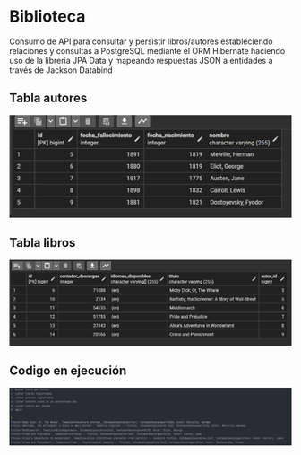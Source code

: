 # Biblioteca
Consumo de API para consultar y persistir libros/autores estableciendo relaciones y consultas a PostgreSQL mediante el ORM Hibernate haciendo uso de la libreria JPA Data y mapeando respuestas JSON a entidades a través de Jackson Databind

## Tabla autores
![tabla autores](/utils/Tabla_autores.png)

## Tabla libros
![tabla libros](/utils/Tabla_Libros.png)

## Codigo en ejecución
![Ejecucion](/utils/Codigo_ejecucion.png)
